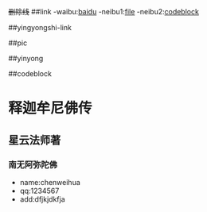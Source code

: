 ~~删除线~~
##link
-waibu:[baidu](http:www.baidu.com)
-neibu1:[file](file.md)
-neibu2:[codeblock](codeblock.md#name)

##yingyongshi-link

##pic


##yinyong


##codeblock

# 释迦牟尼佛传

## 星云法师著

### 南无阿弥陀佛

- name:chenweihua
- qq:1234567
- add:dfjkjdkfja


